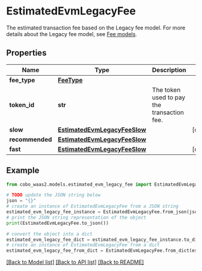 # EstimatedEvmLegacyFee

The estimated transaction fee based on the Legacy fee model.  For more details about the Legacy fee model, see [Fee models](https://www.cobo.com/developers/v2/guides/transactions/estimate-fees#fee-models). 

## Properties

Name | Type | Description | Notes
------------ | ------------- | ------------- | -------------
**fee_type** | [**FeeType**](FeeType.md) |  | 
**token_id** | **str** | The token used to pay the transaction fee. | 
**slow** | [**EstimatedEvmLegacyFeeSlow**](EstimatedEvmLegacyFeeSlow.md) |  | [optional] 
**recommended** | [**EstimatedEvmLegacyFeeSlow**](EstimatedEvmLegacyFeeSlow.md) |  | 
**fast** | [**EstimatedEvmLegacyFeeSlow**](EstimatedEvmLegacyFeeSlow.md) |  | [optional] 

## Example

```python
from cobo_waas2.models.estimated_evm_legacy_fee import EstimatedEvmLegacyFee

# TODO update the JSON string below
json = "{}"
# create an instance of EstimatedEvmLegacyFee from a JSON string
estimated_evm_legacy_fee_instance = EstimatedEvmLegacyFee.from_json(json)
# print the JSON string representation of the object
print(EstimatedEvmLegacyFee.to_json())

# convert the object into a dict
estimated_evm_legacy_fee_dict = estimated_evm_legacy_fee_instance.to_dict()
# create an instance of EstimatedEvmLegacyFee from a dict
estimated_evm_legacy_fee_from_dict = EstimatedEvmLegacyFee.from_dict(estimated_evm_legacy_fee_dict)
```
[[Back to Model list]](../README.md#documentation-for-models) [[Back to API list]](../README.md#documentation-for-api-endpoints) [[Back to README]](../README.md)


